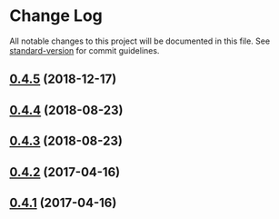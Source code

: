 # Change Log

All notable changes to this project will be documented in this file. See [standard-version](https://github.com/conventional-changelog/standard-version) for commit guidelines.

<a name="0.4.5"></a>
## [0.4.5](https://github.com/tmcw/sitemap-static/compare/v0.4.4...v0.4.5) (2018-12-17)



<a name="0.4.4"></a>
## [0.4.4](https://github.com/tmcw/sitemap-static/compare/v0.4.3...v0.4.4) (2018-08-23)



<a name="0.4.3"></a>
## [0.4.3](https://github.com/tmcw/sitemap-static/compare/v0.4.2...v0.4.3) (2018-08-23)



<a name="0.4.2"></a>
## [0.4.2](https://github.com/tmcw/sitemap-static/compare/v0.4.1...v0.4.2) (2017-04-16)



<a name="0.4.1"></a>
## [0.4.1](https://github.com/tmcw/sitemap-static/compare/v0.4.0...v0.4.1) (2017-04-16)

